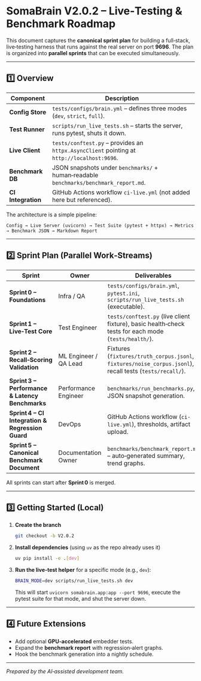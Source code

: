 # SomaBrain V2.0.2 – Live‑Testing & Benchmark Roadmap

This document captures the **canonical sprint plan** for building a full‑stack, live‑testing harness that runs against the real server on port **9696**.  The plan is organized into **parallel sprints** that can be executed simultaneously.

---

## 1️⃣  Overview

| Component | Description |
|-----------|-------------|
| **Config Store** | `tests/configs/brain.yml` – defines three modes (`dev`, `strict`, `full`). |
| **Test Runner** | `scripts/run_live_tests.sh` – starts the server, runs pytest, shuts it down. |
| **Live Client** | `tests/conftest.py` – provides an `httpx.AsyncClient` pointing at `http://localhost:9696`. |
| **Benchmark DB** | JSON snapshots under `benchmarks/` + human‑readable `benchmarks/benchmark_report.md`. |
| **CI Integration** | GitHub Actions workflow `ci-live.yml` (not added here but referenced). |

The architecture is a simple pipeline:

```
Config → Live Server (uvicorn) → Test Suite (pytest + httpx) → Metrics → Benchmark JSON → Markdown Report
```

---

## 2️⃣  Sprint Plan (Parallel Work‑Streams)

| Sprint | Owner | Deliverables |
|-------|-------|--------------|
| **Sprint 0 – Foundations** | Infra / QA | `tests/configs/brain.yml`, `pytest.ini`, `scripts/run_live_tests.sh` (executable). |
| **Sprint 1 – Live‑Test Core** | Test Engineer | `tests/conftest.py` (live client fixture), basic health‑check tests for each mode (`tests/health/`). |
| **Sprint 2 – Recall‑Scoring Validation** | ML Engineer / QA Lead | Fixtures (`fixtures/truth_corpus.jsonl`, `fixtures/noise_corpus.jsonl`), recall tests (`tests/recall/`). |
| **Sprint 3 – Performance & Latency Benchmarks** | Performance Engineer | `benchmarks/run_benchmarks.py`, JSON snapshot generation. |
| **Sprint 4 – CI Integration & Regression Guard** | DevOps | GitHub Actions workflow (`ci-live.yml`), thresholds, artifact upload. |
| **Sprint 5 – Canonical Benchmark Document** | Documentation Owner | `benchmarks/benchmark_report.md` – auto‑generated summary, trend graphs. |

All sprints can start after **Sprint 0** is merged.

---

## 3️⃣  Getting Started (Local)

1. **Create the branch**
   ```bash
   git checkout -b V2.0.2
   ```
2. **Install dependencies** (using `uv` as the repo already uses it)
   ```bash
   uv pip install -e .[dev]
   ```
3. **Run the live‑test helper** for a specific mode (e.g., `dev`):
   ```bash
   BRAIN_MODE=dev scripts/run_live_tests.sh dev
   ```
   This will start `uvicorn somabrain.app:app --port 9696`, execute the pytest suite for that mode, and shut the server down.

---

## 4️⃣  Future Extensions

* Add optional **GPU‑accelerated** embedder tests.
* Expand the **benchmark report** with regression‑alert graphs.
* Hook the benchmark generation into a nightly schedule.

---

*Prepared by the AI‑assisted development team.*